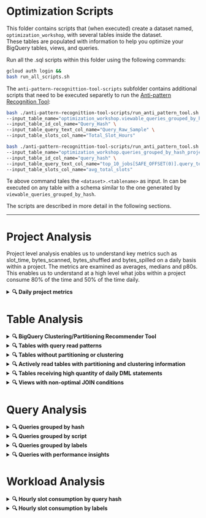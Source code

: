 # Optimization Scripts

This folder contains scripts that (when executed) create a dataset
named, `optimization_workshop`, with several tables inside the dataset. \
These tables are populated with information to help you optimize your BigQuery
tables, views, and queries.

Run all the .sql scripts within this folder using the following commands:

```bash
gcloud auth login &&
bash run_all_scripts.sh
```

The `anti-pattern-recognittion-tool-scripts` subfolder contains additional scripts that need to be executed separetly to run 
the [Anti-pattern Recognition Tool](https://github.com/GoogleCloudPlatform/bigquery-antipattern-recognition/tree/main): 
```bash
bash ./anti-pattern-recognittion-tool-scripts/run_anti_pattern_tool.sh \
--input_table_name="optimization_workshop.viewable_queries_grouped_by_hash" \
--input_table_id_col_name="Query_Hash" \
--input_table_query_text_col_name="Query_Raw_Sample" \
--input_table_slots_col_name="Total_Slot_Hours"

bash ./anti-pattern-recognittion-tool-scripts/run_anti_pattern_tool.sh \
--input_table_name="optimization_workshop.queries_grouped_by_hash_project" \
--input_table_id_col_name="query_hash" \
--input_table_query_text_col_name="top_10_jobs[SAFE_OFFSET(0)].query_text" \
--input_table_slots_col_name="avg_total_slots"
```

Te above command tales the `<dataset>.<tablename>` as input. In can be executed on any table with a schema similar to the one generated by `viewable_queries_grouped_by_hash`.

The scripts are described in more detail in the following sections.

---

# Project Analysis

Project level analysis enables us to understand key metrics such as slot_time,
bytes_scanned, bytes_shuffled and bytes_spilled on a daily basis within a
project. The metrics are examined as averages, medians and p80s. This enables us
to understand at a high level what jobs within a project consume 80% of the time
and 50% of the time daily.

<details><summary><b>&#128269; Daily project metrics</b></summary>

## Daily project metrics

The [daily_project_analysis.sql](daily_project_analysis.sql) script creates a
table called,
`daily_project_analysis` of daily slot consumption metrics (for a 30day period)
for all your projects.

### Examples of querying script results

* Top 100 tables with the highest slot consumption

    ```sql
    SELECT *
    FROM optimization_workshop.daily_project_analysis
    ORDER BY total_slot_hours DESC
    LIMIT 100
    ```

</details>

# Table Analysis

<details><summary><b>&#128269; BigQuery Clustering/Partitioning Recommender Tool</b></summary>

## BigQuery Clustering/Partitioning Recommender Tool

The BigQuery partitioning and clustering recommender analyzes workflows on your
BigQuery tables and offers recommendations to better optimize your workflows and
query costs using either table partitioning or table clustering. The recommender
uses your BigQuery's workload execution data from the past 30 days to analyze
each BigQuery table for suboptimal partitioning and clustering configurations.

> [!IMPORTANT]
> Before you can view partition and cluster recommendations, you
> need to [enable the Recommender API](https://cloud.google.com/recommender/docs/enabling)
> as shown in the following sections.

### Enable using gcloud

```bash
# The following script retrieves all distinct projects from the JOBS_BY_ORGANIZATION view
# and then enables the recommender API for each project.
projects=$(
  bq query \
    --nouse_legacy_sql \
    --format=csv \
    "SELECT DISTINCT project_id FROM \`region-us\`.INFORMATION_SCHEMA.JOBS_BY_ORGANIZATION" \
    | sed 1d
);
for proj in $projects; do
  gcloud services --project="${proj}" enable recommender.googleapis.com &
done
```

### Enable using Terraform

```hcl
resource "google_project_service" "recommender_service" {
  project = "your-project"
  service = "recommender.googleapis.com"
}
```

### View your partition and cluster recommendations

Once you've enabled the Recommender API,
you can [view your partition and cluster recommendations](https://cloud.google.com/bigquery/docs/view-partition-cluster-recommendations#view_recommendations)
in the Cloud Console or via the gcloud command-line tool.

> [!NOTE]
> The most scalable method for viewing your partition and cluster
> recommendations is to export your recommendations to BigQuery. 
> You can do this by creating a Data Transfer Service (DTS) job to export your
> recommendations to BigQuery.
> See [Exporting recommendations to BigQuery](https://cloud.google.com/recommender/docs/bq-export/export-recommendations-to-bq#create_a_data_transfer_for_recommendations)
> for more information.

Once you set up the DTS job to export your recommendations to BigQuery, you can 
run the following query to get the most recent recommendations for partitioning
and clustering your tables.

```sql
CREATE TEMP FUNCTION extract_table(target_resources ARRAY<STRING>) AS((
  SELECT ARRAY_AGG(
    REGEXP_REPLACE(REGEXP_EXTRACT(target_resource, r'\/projects\/(.*?\/datasets\/.*?\/tables\/.*)'), "(/datasets/|/tables/)", ".")
  ) 
  FROM UNNEST(target_resources) target_resource)[OFFSET(0)]
);
SELECT
  MAX(last_refresh_time) AS latest_recommendation_time,
  recommender_subtype AS recommendation,
  MAX_BY(JSON_VALUE_ARRAY(COALESCE(
    PARSE_JSON(recommendation_details).overview.partitionColumns,
    PARSE_JSON(recommendation_details).overview.clusterColumns)),
  last_refresh_time) AS columns_to_cluster_or_partition,
  extract_table(target_resources) AS table,
  bqutil.fn.table_url(extract_table(target_resources)) AS table_url,
  JSON_VALUE(PARSE_JSON(recommendation_details).overview.partitionTimeUnit) AS partition_time_unit,
-- Replace the table below with your own table that you created when you 
-- set up the DTS job to export your recommendations to BigQuery.
FROM YOUR_PROJECT.YOUR_DATASET.recommendations_export
WHERE recommender = "google.bigquery.table.PartitionClusterRecommender"
GROUP BY recommendation, table, partition_time_unit, table_url
```

</details>

<details><summary><b>&#128269; Tables with query read patterns</b></summary>

## Tables with query read patterns

The [table_read_patterns.sql](table_read_patterns.sql) script creates a table
named, `table_read_patterns`, that contains usage data to help you determine:

* Which tables (when queried) are resulting in high slot consumption.
* Which tables are most frequently queried.

### Examples of querying script results

* Tables grouped by similar filter predicates

    ```sql
    SELECT
      table_id,
      bqutil.fn.table_url(table_id) AS table_url,
      (SELECT STRING_AGG(column ORDER BY COLUMN) FROM UNNEST(predicates)) column_list,
      (SELECT STRING_AGG(operator ORDER BY COLUMN) FROM UNNEST(predicates)) operator_list,
      (SELECT STRING_AGG(value ORDER BY COLUMN) FROM UNNEST(predicates)) value_list,
      SUM(stage_slot_ms) AS total_slot_ms,
      COUNT(DISTINCT DATE(creation_time)) as num_days_queried,
      COUNT(*) AS num_occurrences,
      COUNT(DISTINCT job_id) as job_count,
      ARRAY_AGG(CONCAT(project_id,':us.',job_id) ORDER BY total_slot_ms LIMIT 10) AS job_id_array,
      ARRAY_AGG(bqutil.fn.job_url(project_id || ':us.' || job_id)) AS job_url_array,
    FROM optimization_workshop.table_read_patterns
    GROUP BY 1,2,3,4,5;
    ```

* Top 100 tables with the highest slot consumption

    ```sql  
    SELECT
      table_id,
      bqutil.fn.table_url(table_id) AS table_url,
      SUM(stage_slot_ms) AS total_slot_ms,
      COUNT(DISTINCT DATE(creation_time)) as num_days_queried,
      COUNT(*) AS num_occurrences,
      COUNT(DISTINCT job_id) as job_count,
    FROM optimization_workshop.table_read_patterns
    GROUP BY 1,2
    ORDER BY total_slot_ms DESC
    LIMIT 100
    ```

* Top 100 most frequently queried tables

    ```sql
    SELECT
      table_id,
      bqutil.fn.table_url(table_id) AS table_url,
      SUM(stage_slot_ms) AS total_slot_ms,
      COUNT(DISTINCT DATE(creation_time)) as num_days_queried,
      COUNT(*) AS num_occurrences,
      COUNT(DISTINCT job_id) as job_count,
    FROM optimization_workshop.table_read_patterns
    GROUP BY 1,2
    ORDER BY num_occurrences DESC
    LIMIT 100
    ```

</details>

<details><summary><b>&#128269; Tables without partitioning or clustering</b></summary>

## Tables without partitioning or clustering

The [tables_without_partitioning_or_clustering.sql](tables_without_partitioning_or_clustering.sql)
script creates a table named, `tables_without_part_clust`,
that contains a list of tables which meet any of the following conditions:

- not partitioned
- not clustered
- neither partitioned nor clustered

### Examples of querying script results

* Top 100 largest tables without partitioning or clustering

    ```sql
    SELECT *
    FROM optimization_workshop.tables_without_part_clust
    ORDER BY logical_gigabytes DESC
    LIMIT 100
    ```

</details>

<details><summary><b>&#128269; Actively read tables with partitioning and clustering information</b></summary>

## Actively read tables with partitioning and clustering information

> [!IMPORTANT]
> The [actively_read_tables_with_partitioning_clustering_info.sql](optimization/actively_read_tables_with_partitioning_clustering_info.sql) 
> script depends on the `table_read_patterns` table so you must first run the
> [table_read_patterns.sql](optimization/table_read_patterns.sql) script.

The [actively_read_tables_with_partitioning_clustering_info.sql](actively_read_tables_with_partitioning_clustering_info.sql)
script creates a table named, `actively_read_tables_with_part_clust_info`
that contains a list of actively read tables along with their partitioning and
clustering information.

### Examples of querying script results

* Top 100 largest **actively read** tables without partitioning or clustering

    ```sql
    SELECT *
    FROM optimization_workshop.actively_read_tables_with_part_clust_info
    WHERE clustering_columns IS NULL OR partitioning_column IS NULL
    ORDER BY logical_gigabytes DESC
    LIMIT 100
    ```

</details>

<details><summary><b>&#128269; Tables receiving high quantity of daily DML statements</b></summary>

## Tables receiving high quantity of daily DML statements

The [frequent_daily_table_dml.sql](frequent_daily_table_dml.sql) script creates
a table named, `frequent_daily_table_dml`, that contains tables that have had
more than 24 daily DML statements run against them in the past 30 days.

### Examples of querying script results

* Top 100 tables with the most DML statements per table in a day

  ```sql
  SELECT
    table_id,
    table_url,
    ANY_VALUE(dml_execution_date HAVING MAX daily_dml_per_table) AS sample_dml_execution_date,
    ANY_VALUE(job_urls[OFFSET(0)] HAVING MAX daily_dml_per_table) AS sample_dml_job_url,
    MAX(daily_dml_per_table) max_daily_table_dml,
  FROM optimization_workshop.frequent_daily_table_dml
  GROUP BY table_id, table_url
  ORDER BY max_daily_table_dml DESC
  LIMIT 100;
  ```

</details>

<details><summary><b>&#128269; Views with non-optimal JOIN conditions</b></summary>

## Views with non-optimal JOIN conditions

The [views_with_nonoptimal_join_condition.sql](views_with_nonoptimal_join_condition.sql)
script creates a table named, `views_with_nonoptimal_join_condition`, that
contains views with JOINs where the JOIN condition is potentially non-optimal.

</details>

# Query Analysis

<details><summary><b>&#128269; Queries grouped by hash</b></summary>

## Queries grouped by hash

The [queries_grouped_by_hash_project.sql](queries_grouped_by_hash_project.sql) script creates a
table named,
`queries_grouped_by_hash_project`.
The [queries_grouped_by_hash_org.sql](queries_grouped_by_hash_org.sql) script creates a
table named,
`queries_grouped_by_hash_org`.
These table groups queries by their normalized query
pattern, which ignores
comments, parameter values, UDFs, and literals in the query text at project/org level depending upon the query run.
This allows us to group queries that are logically the same, but
have different literals. The `queries_grouped_by_hash` table does not expose the
raw SQL text of the queries.

The [viewable_queries_grouped_by_hash.sql](viewable_queries_grouped_by_hash.sql)
script creates a table named,
`viewable_queries_grouped_by_hash`. This table is similar to
the `queries_grouped_by_hash` table, but it
exposes the raw SQL text of the queries.
The `viewable_queries_grouped_by_hash.sql` script runs much slower
in execution than the `queries_grouped_by_hash.sql` script because it has to
loop over all projects and for each
project query the `INFORMATION_SCHEMA.JOBS_BY_PROJECT` view.

For example, the following queries would be grouped together because the date
literal filters are ignored:

```sql
SELECT * FROM my_table WHERE date = '2020-01-01';
SELECT * FROM my_table WHERE date = '2020-01-02';
SELECT * FROM my_table WHERE date = '2020-01-03';
```

Running the `run_anti_pattern_tool.sh` bash script will build and run the Anti-Pattern Recognition tool and output the results to the `viewable_queries_grouped_by_hash` table in the `recommendation` column. The tool will identify syntaxes that are know to frequently cause performance issues. 

### Examples of querying script results

* Top 100 queries with the highest bytes processed

  ```sql
  SELECT *
  FROM optimization_workshop.queries_grouped_by_hash
  ORDER BY total_gigabytes_processed DESC
  LIMIT 100
  ```

* Top 100 recurring queries with the highest slot hours consumed

  ```sql
  SELECT *
  FROM optimization_workshop.queries_grouped_by_hash
  ORDER BY total_slot_hours * days_active * job_count DESC 
  LIMIT 100
  ```

</details>

<details><summary><b>&#128269; Queries grouped by script</b></summary>

## Queries grouped by script

The [queries_grouped_by_script.sql](queries_grouped_by_script.sql) script
creates a table named,
`queries_grouped_by_script`. This table groups queries by their parent job id
which means that any queries that
were executed as part of a script (multi-statement query) will be grouped
together. This table is helpful if you
want to see which particular scripts are most inefficient.

### Examples of querying script results

* Top 100 scripts with the highest bytes processed

  ```sql
  SELECT *
  FROM optimization_workshop.queries_grouped_by_script
  ORDER BY total_gigabytes_processed DESC
  LIMIT 100
  ```

* Top 100 scripts with the highest slot hours consumed

  ```sql
  SELECT *
  FROM optimization_workshop.queries_grouped_by_script
  ORDER BY total_slot_hours DESC
  LIMIT 100
  ```

* Top 100 scripts with the highest slot hours consumed that doesn't include
  INFO_SCHEMA views

  ```sql
  SELECT *
  FROM optimization_workshop.queries_grouped_by_script
  WHERE NOT EXISTS(
    SELECT 1
    FROM UNNEST(referenced_tables) table
    WHERE table LIKE "INFORMATION_SCHEMA%"
  )
  ORDER BY total_slots DESC
  LIMIT 100
  ```

</details>

<details><summary><b>&#128269; Queries grouped by labels</b></summary>

## Queries grouped by labels

The [queries_grouped_by_labels.sql](queries_grouped_by_labels.sql) script
creates a table named,
`queries_grouped_by_labels`. This table groups queries by their labels 
(after formatting all labels as a STRUCT string) which allows you to analyze
different groups of queries based on their labels.

</details>

<details><summary><b>&#128269; Queries with performance insights</b></summary>

## Queries with performance insights

The [query_performance_insights.sql](query_performance_insights.sql) script
creates a table named, `query_performance_insights` retrieves all queries that
have had performance insights
generated for them in the past 30 days.

### Examples of querying script results

* Top 100 queries with most # of performance insights

  ```sql
  SELECT
    job_url,
    (SELECT COUNT(1)
    FROM UNNEST(performance_insights.stage_performance_standalone_insights) perf_insight
    WHERE perf_insight.slot_contention
    ) AS num_stages_with_slot_contention,
    (SELECT COUNT(1)
    FROM UNNEST(performance_insights.stage_performance_standalone_insights) perf_insight
    WHERE perf_insight.insufficient_shuffle_quota
    ) AS num_stages_with_insufficient_shuffle_quota,
    (SELECT ARRAY_AGG(perf_insight.input_data_change.records_read_diff_percentage IGNORE NULLS)
    FROM UNNEST(performance_insights.stage_performance_change_insights) perf_insight
    ) AS records_read_diff_percentages
  FROM optimization_workshop.query_performance_insights
  ORDER BY (
    num_stages_with_slot_contention 
    + num_stages_with_insufficient_shuffle_quota
    + ARRAY_LENGTH(records_read_diff_percentages)
  ) DESC
  LIMIT 100
  ```

</details>

# Workload Analysis

<details><summary><b>&#128269; Hourly slot consumption by query hash</b></summary>

## Hourly slot consumption by query hash

The [hourly_slot_consumption_by_query_hash](hourly_slot_consumption_by_query_hash.sql) script
creates a table named, `hourly_slot_consumption_by_query_hash`. This table
groups queries by their query hash and then shows for every hour timeslice how
much of that hour's slots each query hash consumed.

### Examples of querying script results

* Top 10 hours which had the highest slot consumption along with the top 10 
  query hashes/patterns that consumed the most slots during those hours.

  ```sql
  SELECT *
  FROM optimization_workshop.hourly_slot_consumption_by_query_hash
  ORDER BY period_total_slot_hours DESC
  LIMIT 10
  ``` 

</details>

<details><summary><b>&#128269; Hourly slot consumption by labels</b></summary>

## Hourly slot consumption by labels

The [hourly_slot_consumption_by_labels](hourly_slot_consumption_by_labels.sql)
script creates a table named, `hourly_slot_consumption_by_labels`. This table
groups queries by their labels and then shows for every hour timeslice how much
of that hour's slots each grouping of labels consumed.

### Examples of querying script results

* Top 10 hours which had the highest slot consumption and the top 10 query
  labels that consumed the most slots during those hours.

  ```sql
  SELECT *
  FROM optimization_workshop.hourly_slot_consumption_by_labels
  ORDER BY period_total_slot_hours DESC
  LIMIT 10
  ``` 

</details>
